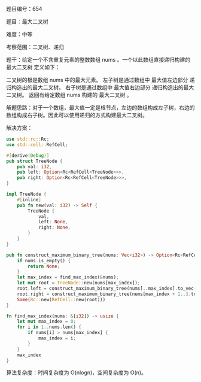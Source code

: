 题目编号：654

题目：最大二叉树

难度：中等

考察范围：二叉树、递归

题干：给定一个不含重复元素的整数数组 nums 。一个以此数组直接递归构建的 最大二叉树 定义如下：

二叉树的根是数组 nums 中的最大元素。
左子树是通过数组中 最大值左边部分 递归构造出的最大二叉树。
右子树是通过数组中 最大值右边部分 递归构造出的最大二叉树。
返回有给定数组 nums 构建的 最大二叉树 。

解题思路：对于一个数组，最大值一定是根节点，左边的数组构成左子树，右边的数组构成右子树。因此可以使用递归的方式构建最大二叉树。

解决方案：

```rust
use std::rc::Rc;
use std::cell::RefCell;

#[derive(Debug)]
pub struct TreeNode {
    pub val: i32,
    pub left: Option<Rc<RefCell<TreeNode>>>,
    pub right: Option<Rc<RefCell<TreeNode>>>,
}

impl TreeNode {
    #[inline]
    pub fn new(val: i32) -> Self {
        TreeNode {
            val,
            left: None,
            right: None,
        }
    }
}

pub fn construct_maximum_binary_tree(nums: Vec<i32>) -> Option<Rc<RefCell<TreeNode>>> {
    if nums.is_empty() {
        return None;
    }
    let max_index = find_max_index(&nums);
    let mut root = TreeNode::new(nums[max_index]);
    root.left = construct_maximum_binary_tree(nums[..max_index].to_vec());
    root.right = construct_maximum_binary_tree(nums[max_index + 1..].to_vec());
    Some(Rc::new(RefCell::new(root)))
}

fn find_max_index(nums: &[i32]) -> usize {
    let mut max_index = 0;
    for i in 1..nums.len() {
        if nums[i] > nums[max_index] {
            max_index = i;
        }
    }
    max_index
}
```

算法复杂度：时间复杂度为 O(nlogn)，空间复杂度为 O(n)。